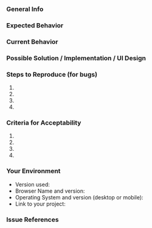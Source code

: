 <!---
  Provide a general summary of the issue in the Title above
  Not following the prescribed format for an issue will automatically close
  this issue / task with a wontfix label.
  Please look at the https://github.com/gdgphilippines/devfest2018/blob/develop/CONTRIBUTING.md#using-the-issue-tracker
  for more information
-->

### General Info
<!--
  - If it is a bug, describe the bug briefly. What does it affect and why we should fix it.

  - If it is a new feature or functionality or change/improvement, describe why we need
    that improvement.

  - If it is a component, page, smart-component, or mixin,
    write the `Name` is the tag name to be used and
    `Source` of the reusable component, page, smart-component, or mixin
  ```
    - Path Pattern: `/` (if it is a page)
    - Name: `some-component`
    - Source: `src/[components-or-smart-compnents-or-pages-or-mixins]/some-component
  ```

  - Only have this when posting an issue / task for documentation
-->

### Expected Behavior
<!---
  - If you're describing a bug, tell us what should happen

  - If you're suggesting a change/improvement, tell us how it should work

  - If it is a component, page, smart-component, or mixin, describe how it should work.

  You can use a picture or UI design for expected behavior.
-->

### Current Behavior
<!---
  NOTE: Remove if it is not a bug or change/improvement

  - If describing a bug, tell us what happens instead of the expected behavior

  - If suggesting a change/improvement, explain the difference from current behavior

  You can use a picture or screencast to better describe the current behavior.
-->

### Possible Solution / Implementation / UI Design
<!---
  Not obligatory, but suggest a fix/reason for the bug,
  or ideas how to implement the addition or change.
  You can delete this if there's no suggested implementation.
-->

### Steps to Reproduce (for bugs)
<!---
  NOTE: Remove this if it is not a bug report

  Provide a link to a live example, or an unambiguous set of steps to
  reproduce this bug. Include code to reproduce, if relevant
-->
1.
2.
3.
4.

### Criteria for Acceptability
<!---
  All reports should have a criteria for acceptability (meaning it is done)
  This will be used for coding the test-suites or be used by testers (if end-to-end testing).
-->
1.
2.
3.
4.

### Your Environment
<!--- Include as many relevant details about the environment you experienced the bug in -->
* Version used:
* Browser Name and version:
* Operating System and version (desktop or mobile):
* Link to your project:

### Issue References
<!-- Reference issues that will be affected.
  - If it is required by an issue, type: `required by #[issue]`
  - If it requires another issue, type: `requires #[issue]`
  - If it affects another issue, type `affects #[issue] because of [reason]`
-->